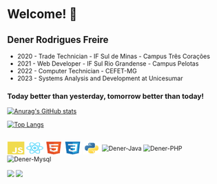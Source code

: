 <h1>Welcome! 👋</h1>

<h2>Dener Rodrigues Freire</h2>

- 2020 - Trade Technician - IF Sul de Minas - Campus Três Corações
- 2021 - Web Developer - IF Sul Rio Grandense - Campus Pelotas
- 2022 - Computer Technician - CEFET-MG
- 2023 - Systems Analysis and Development at Unicesumar

<h3>Today better than yesterday, tomorrow better than today!</h3>

[![Anurag's GitHub stats](https://github-readme-stats.vercel.app/api?username=denerdd7)](https://github.com/denerdd7/denerdd7)

[![Top Langs](https://github-readme-stats.vercel.app/api/top-langs/?username=denerdd7&langs_count=8)](https://github.com/denerdd7/denerdd7)

<div style="display: inline_block"><br>
  <img align="center" alt="Dener-Js" height="30" width="40" src="https://raw.githubusercontent.com/devicons/devicon/master/icons/javascript/javascript-plain.svg">
  <img align="center" alt="Dener-React" height="30" width="40" src="https://raw.githubusercontent.com/devicons/devicon/master/icons/react/react-original.svg">
  <img align="center" alt="Dener-HTML" height="30" width="40" src="https://raw.githubusercontent.com/devicons/devicon/master/icons/html5/html5-original.svg">
  <img align="center" alt="Dener-CSS" height="30" width="40" src="https://raw.githubusercontent.com/devicons/devicon/master/icons/css3/css3-original.svg">
  <img align="center" alt="Dener-Python" height="30" width="40" src="https://raw.githubusercontent.com/devicons/devicon/master/icons/python/python-original.svg">
  <img align="center" alt="Dener-Java" height="40" width="50" src="https://cdn.jsdelivr.net/gh/devicons/devicon/icons/java/java-original-wordmark.svg">
  <img align="center" alt="Dener-PHP" height="40" width="50" src="https://cdn.jsdelivr.net/gh/devicons/devicon/icons/php/php-original.svg">
  <img align="center" alt="Dener-Mysql" height="40" width="50" src="https://cdn.jsdelivr.net/gh/devicons/devicon/icons/mysql/mysql-original-wordmark.svg">
</div>

<div style="display: inline_block"><br>
  <a href = "mailto:denerrdr7@gmail.com"><img src="https://img.shields.io/badge/-Gmail-%23333?style=for-the-badge&logo=gmail&logoColor=white" target="_blank"></a>
  <a href="https://br.linkedin.com/in/dener-rodrigues" target="_blank"><img src="https://img.shields.io/badge/-LinkedIn-%230077B5?style=for-the-badge&logo=linkedin&logoColor=white" target="_blank"></a> 
</div>
